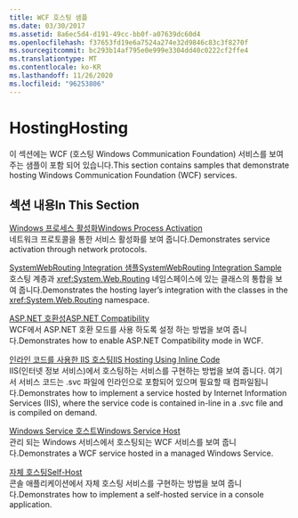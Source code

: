```yaml
---
title: WCF 호스팅 샘플
ms.date: 03/30/2017
ms.assetid: 8a6ec5d4-d191-49cc-bb0f-a07639dc60d4
ms.openlocfilehash: f37653fd19e6a7524a274e32d9846c83c3f8270f
ms.sourcegitcommit: bc293b14af795e0e999e3304dd40c0222cf2ffe4
ms.translationtype: MT
ms.contentlocale: ko-KR
ms.lasthandoff: 11/26/2020
ms.locfileid: "96253806"
---
```

# <a name="hosting"></a><span data-ttu-id="f4ec0-102">Hosting</span><span class="sxs-lookup"><span data-stu-id="f4ec0-102">Hosting</span></span>

<span data-ttu-id="f4ec0-103">이 섹션에는 WCF (호스팅 Windows Communication Foundation) 서비스를 보여 주는 샘플이 포함 되어 있습니다.</span><span class="sxs-lookup"><span data-stu-id="f4ec0-103">This section contains samples that demonstrate hosting Windows Communication Foundation (WCF) services.</span></span>  
  
## <a name="in-this-section"></a><span data-ttu-id="f4ec0-104">섹션 내용</span><span class="sxs-lookup"><span data-stu-id="f4ec0-104">In This Section</span></span>  

 [<span data-ttu-id="f4ec0-105">Windows 프로세스 활성화</span><span class="sxs-lookup"><span data-stu-id="f4ec0-105">Windows Process Activation</span></span>](windows-process-activation.md)  
 <span data-ttu-id="f4ec0-106">네트워크 프로토콜을 통한 서비스 활성화를 보여 줍니다.</span><span class="sxs-lookup"><span data-stu-id="f4ec0-106">Demonstrates service activation through network protocols.</span></span>  
  
 [<span data-ttu-id="f4ec0-107">SystemWebRouting Integration 샘플</span><span class="sxs-lookup"><span data-stu-id="f4ec0-107">SystemWebRouting Integration Sample</span></span>](systemwebrouting-integration-sample.md)  
 <span data-ttu-id="f4ec0-108">호스팅 계층과 <xref:System.Web.Routing> 네임스페이스에 있는 클래스의 통합을 보여 줍니다.</span><span class="sxs-lookup"><span data-stu-id="f4ec0-108">Demonstrates the hosting layer’s integration with the classes in the <xref:System.Web.Routing> namespace.</span></span>  
  
 [<span data-ttu-id="f4ec0-109">ASP.NET 호환성</span><span class="sxs-lookup"><span data-stu-id="f4ec0-109">ASP.NET Compatibility</span></span>](aspnet-compatibility.md)  
 <span data-ttu-id="f4ec0-110">WCF에서 ASP.NET 호환 모드를 사용 하도록 설정 하는 방법을 보여 줍니다.</span><span class="sxs-lookup"><span data-stu-id="f4ec0-110">Demonstrates how to enable ASP.NET Compatibility mode in WCF.</span></span>  
  
 [<span data-ttu-id="f4ec0-111">인라인 코드를 사용한 IIS 호스팅</span><span class="sxs-lookup"><span data-stu-id="f4ec0-111">IIS Hosting Using Inline Code</span></span>](iis-hosting-using-inline-code.md)  
 <span data-ttu-id="f4ec0-112">IIS(인터넷 정보 서비스)에서 호스팅하는 서비스를 구현하는 방법을 보여 줍니다. 여기서 서비스 코드는 .svc 파일에 인라인으로 포함되어 있으며 필요할 때 컴파일됩니다.</span><span class="sxs-lookup"><span data-stu-id="f4ec0-112">Demonstrates how to implement a service hosted by Internet Information Services (IIS), where the service code is contained in-line in a .svc file and is compiled on demand.</span></span>  
  
 [<span data-ttu-id="f4ec0-113">Windows Service 호스트</span><span class="sxs-lookup"><span data-stu-id="f4ec0-113">Windows Service Host</span></span>](windows-service-host.md)  
 <span data-ttu-id="f4ec0-114">관리 되는 Windows 서비스에서 호스팅되는 WCF 서비스를 보여 줍니다.</span><span class="sxs-lookup"><span data-stu-id="f4ec0-114">Demonstrates a WCF service hosted in a managed Windows Service.</span></span>  
  
 [<span data-ttu-id="f4ec0-115">자체 호스팅</span><span class="sxs-lookup"><span data-stu-id="f4ec0-115">Self-Host</span></span>](self-host.md)  
 <span data-ttu-id="f4ec0-116">콘솔 애플리케이션에서 자체 호스팅 서비스를 구현하는 방법을 보여 줍니다.</span><span class="sxs-lookup"><span data-stu-id="f4ec0-116">Demonstrates how to implement a self-hosted service in a console application.</span></span>
